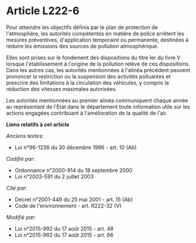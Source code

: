 # Article L222-6

Pour atteindre les objectifs définis par le plan de protection de l'atmosphère, les autorités compétentes en matière de
police arrêtent les mesures préventives, d'application temporaire ou permanente, destinées à réduire les émissions des
sources de pollution atmosphérique.

Elles sont prises sur le fondement des dispositions du titre Ier du livre V lorsque l'établissement à l'origine de la
pollution relève de ces dispositions. Dans les autres cas, les autorités mentionnées à l'alinéa précédent peuvent prononcer
la restriction ou la suspension des activités polluantes et prescrire des limitations à la circulation des véhicules, y
compris la réduction des vitesses maximales autorisées.

Les autorités mentionnées au premier alinéa communiquent chaque année au représentant de l'Etat dans le département toute
information utile sur les actions engagées contribuant à l'amélioration de la qualité de l'air.

**Liens relatifs à cet article**

_Anciens textes_:

  - Loi n°96-1236 du 30 décembre 1996 - art. 10 (Ab)

_Codifié par_:

  - Ordonnance n°2000-914 du 18 septembre 2000
  - Loi n°2003-591 du 2 juillet 2003

_Cité par_:

  - Décret n°2001-449 du 25 mai 2001 - art. 15 (Ab)
  - Code de l'environnement - art. R222-32 (V)

_Modifié par_:

  - Loi n°2015-992 du 17 août 2015 - art. 48
  - Loi n°2015-992 du 17 août 2015 - art. 66
